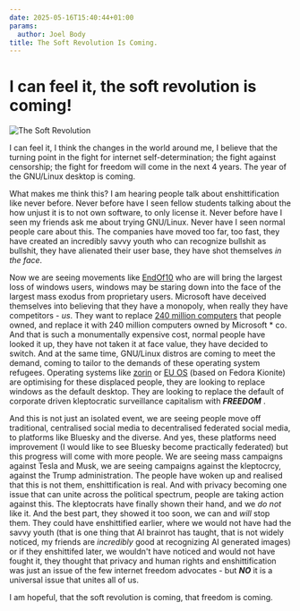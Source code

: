 ```yaml
---
date: 2025-05-16T15:40:44+01:00
params:
  author: Joel Body
title: The Soft Revolution Is Coming.
---
```


# I can feel it, the soft revolution is coming!
![The Soft Revolution](https://www.gnu.org/graphics/babies/gnu-and-tux-babies-poster.jpg)

I can feel it, I think the changes in the world around me, I believe that the turning point in the fight for internet self-determination; the fight against censorship; the fight for freedom will come in the next 4 years. The year of the GNU/Linux desktop is coming.  

What makes me think this? I am hearing people talk about enshittification like never before. Never before have I seen fellow students talking about the how unjust it is to not own software, to only license it. Never before have I seen my friends ask me about trying GNU/Linux. Never have I seen normal people care about this. The companies have moved too far, too fast, they have created an incredibly savvy youth who can recognize bullshit as bullshit, they have alienated their user base, they have shot themselves *in the face*.   

Now we are seeing movements like [EndOf10](https://endof10.org/) who are will bring the largest loss of windows users, windows may be staring down into the face of the largest mass exodus from proprietary users. Microsoft have deceived themselves into believing that they have a monopoly, when really they have competitors - *us*. They want to replace [240 million computers](https://www.canalys.com/insights/end-of-windows-10-support-could-turn-240-million-pcs-into-e-wastehttps://www.canalys.com/insights/end-of-windows-10-support-could-turn-240-million-pcs-into-e-waste) that people owned, and replace it with 240 million computers owned by Microsoft * co. And that is such a monumentally expensive cost, normal people have looked it up, they have not taken it at face value, they have decided to switch. And at the same time, GNU/Linux distros are coming to meet the demand, coming to tailor to the demands of these operating system refugees. Operating systems like [zorin](https://zorin.com/) or [EU OS](https://eu-os.eu/) (based on Fedora Kionite) are optimising for these displaced people, they are looking to replace windows as the default desktop. They are looking to replace the default of corporate driven kleptocratic surveillance capitalism with ***FREEDOM*** .   

And this is not just an isolated event, we are seeing people move off traditional, centralised social media to decentralised federated social media, to platforms like Bluesky and the diverse. And yes, these platforms need improvement (I would like to see Bluesky become practically federated) but this progress will come with more people. We are seeing mass campaigns against Tesla and Musk, we are seeing campaigns against the kleptocrcy, against the Trump administration. The people have woken up and realised that this is not them, enshittification is real. And with privacy becoming one issue that can unite across the political spectrum, people are taking action against this. The kleptocrats have finally shown their hand, and we *do not* like it. And the best part, they showed it too soon, we can and *will* stop them.  They could have enshittified earlier, where we would not have had the savvy youth (that is one thing that AI brainrot has taught, that is not widely noticed, my friends are *incredibly* good at recognizing AI generated images) or if they enshittifed later, we wouldn't have noticed and would not have fought it, they thought that privacy and human rights and enshittification was just an issue of the few internet freedom advocates - but ***NO*** it is a universal issue that unites all of us.  

I am hopeful, that the soft revolution is coming, that freedom is coming.  
